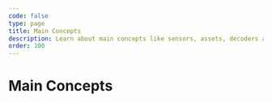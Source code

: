 ```yaml
---
code: false
type: page
title: Main Concepts
description: Learn about main concepts like sensors, assets, decoders and multi-tenancy
order: 100
---
```


# Main Concepts
